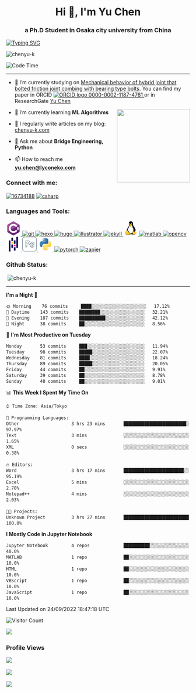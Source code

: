 <h1 align="center">Hi 👋, I'm Yu Chen 
</h1> 
<h3 align="center">a Ph.D Student in Osaka city university from China</h3>


[![Typing SVG](https://readme-typing-svg.herokuapp.com?color=E536F7&vCenter=true&lines=Nice+to+meet+you+~~~;I'm+gonna+crash+out+%F0%9F%92%A4)](https://git.io/typing-svg)
<p align="left"> <img src="https://komarev.com/ghpvc/?username=chenyu-k&label=Profile%20views&color=0e75b6&style=flat&color=ff69b4" alt="chenyu-k" /> </p>

<!--START_SECTION:waka-->
![Code Time](http://img.shields.io/badge/Code%20Time-415%20hrs%2026%20mins-blue)

---

- 🔭 I’m currently studying on [Mechanical behavior of hybrid joint that bolted friction joint combing with bearing type bolts](https://www.researchgate.net/profile/Yu-Chen-505).  You can find my paper in ORCID <a href="https://orcid.org/0000-0002-1187-4761"> <img alt="ORCID logo" src="https://info.orcid.org/wp-content/uploads/2019/11/orcid_16x16.png" width="16" height="16" /> 0000-0002-1187-4761 </a> or in ResearchGate [Yu Chen](https://www.researchgate.net/profile/Yu-Chen-505)

<img align="right" width="200" height="200" src="https://raw.githubusercontent.com/ChenYu-K/ChenYu-K/main/charts/raining-pixel.gif">
     
- 🌱 I’m currently learning **ML Algorithms**

- 📝 I regularly write articles on my blog: [chenyu-k.com](https://www.chenyu-k.com/)
- 💬 Ask me about **Bridge Engineering, Python**

- 📫 How to reach me **yu.chen@lyconeko.com**


<h3 align="left">Connect with me:</h3>
<p align="left">
<a href="https://stackoverflow.com/users/16734188" target="blank"><img align="center" src="https://raw.githubusercontent.com/rahuldkjain/github-profile-readme-generator/master/src/images/icons/Social/stack-overflow.svg" alt="16734188" height="30" width="40" /></a>
<a href="https://www.researchgate.net/profile/Yu-Chen-505" target="_blank" rel="noreferrer"> <img align="center" src="https://raw.githubusercontent.com/ChenYu-K/ChenYu-K/main/charts/researchgate.svg" alt="csharp" width="35" height="35"/> </a>
</p>



<h3 align="left">Languages and Tools:</h3>
<p align="left"> <a href="https://www.w3schools.com/cs/" target="_blank" rel="noreferrer"> <img src="https://raw.githubusercontent.com/devicons/devicon/master/icons/csharp/csharp-original.svg" alt="csharp" width="40" height="40"/> </a> <a href="https://git-scm.com/" target="_blank" rel="noreferrer"> <img src="https://www.vectorlogo.zone/logos/git-scm/git-scm-icon.svg" alt="git" width="40" height="40"/> </a> <a href="hexo.io/" target="_blank" rel="noreferrer"> <img src="https://www.vectorlogo.zone/logos/hexoio/hexoio-icon.svg" alt="hexo" width="40" height="40"/> </a> <a href="https://gohugo.io/" target="_blank" rel="noreferrer"> <img src="https://api.iconify.design/logos-hugo.svg" alt="hugo" width="40" height="40"/> </a> <a href="https://www.adobe.com/in/products/illustrator.html" target="_blank" rel="noreferrer"> <img src="https://www.vectorlogo.zone/logos/adobe_illustrator/adobe_illustrator-icon.svg" alt="illustrator" width="40" height="40"/> </a> <a href="https://jekyllrb.com/" target="_blank" rel="noreferrer"> <img src="https://www.vectorlogo.zone/logos/jekyllrb/jekyllrb-icon.svg" alt="jekyll" width="40" height="40"/> </a> <a href="https://www.linux.org/" target="_blank" rel="noreferrer"> <img src="https://raw.githubusercontent.com/devicons/devicon/master/icons/linux/linux-original.svg" alt="linux" width="40" height="40"/> </a> <a href="https://www.mathworks.com/" target="_blank" rel="noreferrer"> <img src="https://upload.wikimedia.org/wikipedia/commons/2/21/Matlab_Logo.png" alt="matlab" width="40" height="40"/> </a> <a href="https://opencv.org/" target="_blank" rel="noreferrer"> <img src="https://www.vectorlogo.zone/logos/opencv/opencv-icon.svg" alt="opencv" width="40" height="40"/> </a> <a href="https://pandas.pydata.org/" target="_blank" rel="noreferrer"> <img src="https://raw.githubusercontent.com/devicons/devicon/2ae2a900d2f041da66e950e4d48052658d850630/icons/pandas/pandas-original.svg" alt="pandas" width="40" height="40"/> </a> <a href="https://www.photoshop.com/en" target="_blank" rel="noreferrer"> <img src="https://raw.githubusercontent.com/devicons/devicon/master/icons/photoshop/photoshop-line.svg" alt="photoshop" width="40" height="40"/> </a> <a href="https://www.python.org" target="_blank" rel="noreferrer"> <img src="https://raw.githubusercontent.com/devicons/devicon/master/icons/python/python-original.svg" alt="python" width="40" height="40"/> </a> <a href="https://pytorch.org/" target="_blank" rel="noreferrer"> <img src="https://www.vectorlogo.zone/logos/pytorch/pytorch-icon.svg" alt="pytorch" width="40" height="40"/> </a> <a href="https://zapier.com" target="_blank" rel="noreferrer"> <img src="https://www.vectorlogo.zone/logos/zapier/zapier-icon.svg" alt="zapier" width="40" height="40"/> </a> </p>

<h3 align="left">Github Status:</h3>
<p>&nbsp;<img align="center" src="https://github-readme-stats.vercel.app/api?username=chenyu-k&show_icons=true&locale=en&theme=radical" alt="chenyu-k" /></p>

---


**I'm a Night 🦉** 

```text
🌞 Morning    76 commits     ████░░░░░░░░░░░░░░░░░░░░░   17.12% 
🌆 Daytime    143 commits    ████████░░░░░░░░░░░░░░░░░   32.21% 
🌃 Evening    187 commits    ██████████░░░░░░░░░░░░░░░   42.12% 
🌙 Night      38 commits     ██░░░░░░░░░░░░░░░░░░░░░░░   8.56%

```
📅 **I'm Most Productive on Tuesday** 

```text
Monday       53 commits     ███░░░░░░░░░░░░░░░░░░░░░░   11.94% 
Tuesday      98 commits     █████░░░░░░░░░░░░░░░░░░░░   22.07% 
Wednesday    81 commits     ████░░░░░░░░░░░░░░░░░░░░░   18.24% 
Thursday     89 commits     █████░░░░░░░░░░░░░░░░░░░░   20.05% 
Friday       44 commits     ██░░░░░░░░░░░░░░░░░░░░░░░   9.91% 
Saturday     39 commits     ██░░░░░░░░░░░░░░░░░░░░░░░   8.78% 
Sunday       40 commits     ██░░░░░░░░░░░░░░░░░░░░░░░   9.01%

```


📊 **This Week I Spent My Time On** 

```text
⌚︎ Time Zone: Asia/Tokyo

💬 Programming Languages: 
Other                    3 hrs 23 mins       ████████████████████████░   97.97% 
Text                     3 mins              ░░░░░░░░░░░░░░░░░░░░░░░░░   1.65% 
XML                      0 secs              ░░░░░░░░░░░░░░░░░░░░░░░░░   0.38%

🔥 Editors: 
Word                     3 hrs 17 mins       ███████████████████████░░   95.19% 
Excel                    5 mins              ░░░░░░░░░░░░░░░░░░░░░░░░░   2.78% 
Notepad++                4 mins              ░░░░░░░░░░░░░░░░░░░░░░░░░   2.03%

🐱‍💻 Projects: 
Unknown Project          3 hrs 27 mins       █████████████████████████   100.0%

```

**I Mostly Code in Jupyter Notebook** 

```text
Jupyter Notebook         4 repos             ██████████░░░░░░░░░░░░░░░   40.0% 
MATLAB                   1 repo              ██░░░░░░░░░░░░░░░░░░░░░░░   10.0% 
HTML                     1 repo              ██░░░░░░░░░░░░░░░░░░░░░░░   10.0% 
VBScript                 1 repo              ██░░░░░░░░░░░░░░░░░░░░░░░   10.0% 
JavaScript               1 repo              ██░░░░░░░░░░░░░░░░░░░░░░░   10.0%

```



 Last Updated on 24/09/2022 18:47:18 UTC
<!--END_SECTION:waka-->

![Visitor Count](https://profile-counter.glitch.me/ChenYu-K/count.svg)

<img src="https://user-images.githubusercontent.com/73097560/115834477-dbab4500-a447-11eb-908a-139a6edaec5c.gif">

 
### Profile Views

![](https://count.getloli.com/get/@chenyu-k?theme=asoul)
</br>

<img src="https://user-images.githubusercontent.com/73097560/115834477-dbab4500-a447-11eb-908a-139a6edaec5c.gif">
</br>


![](https://wakatime.com/share/@498009ed-f9e3-4dd5-be78-f87e631a4431/9902a985-451f-4593-9085-c77a0f966044.svg)

<!--  -->
<!-- # Powerby -->
<!-- [views-counter](https://github.com/antonkomarev/github-profile-views-counter) -->
<!--  -->
